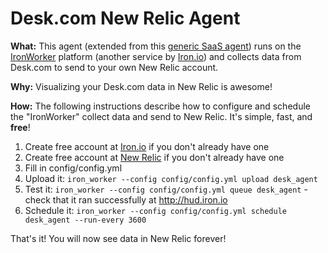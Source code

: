 # Desk.com New Relic Agent

**What:** This agent (extended from this [generic SaaS agent](https://github.com/newrelic-platform/ironworker_saas_agent))
runs on the [IronWorker](http://iron.io/worker) platform (another service by [Iron.io](http://iron.io)) and collects data from
Desk.com to send to your own New Relic account.

**Why:** Visualizing your Desk.com data in New Relic is awesome!

**How:** The following instructions describe how to configure and schedule the "IronWorker"
collect data and send to New Relic. It's simple, fast, and **free**!

1. Create free account at [Iron.io](http://iron.io) if you don't already have one
1. Create free account at [New Relic](http://newrelic.com) if you don't already have one
1. Fill in config/config.yml
1. Upload it: `iron_worker --config config/config.yml upload desk_agent`
1. Test it: `iron_worker --config config/config.yml queue desk_agent` - check that it ran successfully at http://hud.iron.io
1. Schedule it: `iron_worker --config config/config.yml schedule desk_agent --run-every 3600`

That's it! You will now see data in New Relic forever!
